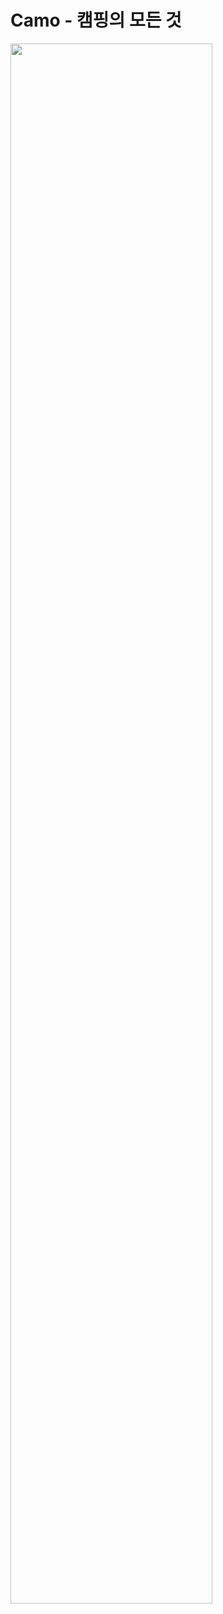 # Camo - 캠핑의 모든 것


<img width="80%" src="https://github.com/ansrlgur12/finalProject_camo_jar/assets/92293624/7d71c040-0a1c-4d7a-8b1b-68ea7f4ad219"/>
